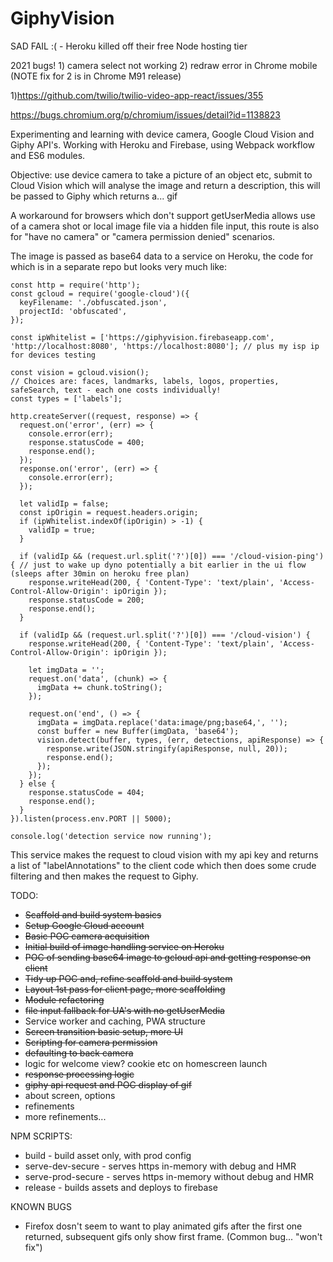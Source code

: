 # GiphyVision

SAD FAIL :( - Heroku killed off their free Node hosting tier

2021 bugs! 1) camera select not working 2) redraw error in Chrome mobile (NOTE fix for 2 is in Chrome M91 release)

1)https://github.com/twilio/twilio-video-app-react/issues/355

https://bugs.chromium.org/p/chromium/issues/detail?id=1138823


Experimenting and learning with device camera, Google Cloud Vision and Giphy API's. Working with Heroku and Firebase, using Webpack workflow and ES6 modules.

Objective: use device camera to take a picture of an object etc, submit to Cloud Vision which will analyse the image and return a description, this will be passed to Giphy which returns a... gif

A workaround for  browsers which don't support getUserMedia allows use of a camera shot or local image file via a hidden file input, this route is also for "have no camera" or "camera permission denied" scenarios.

The image is passed as base64 data to a service on Heroku, the code for which is in a separate repo but looks very much like:
    
    const http = require('http');
    const gcloud = require('google-cloud')({
      keyFilename: './obfuscated.json',
      projectId: 'obfuscated',
    });
    
    const ipWhitelist = ['https://giphyvision.firebaseapp.com', 'http://localhost:8080', 'https://localhost:8080']; // plus my isp ip for devices testing
    
    const vision = gcloud.vision(); 
    // Choices are: faces, landmarks, labels, logos, properties, safeSearch, text - each one costs individually!
    const types = ['labels'];
    
    http.createServer((request, response) => {
      request.on('error', (err) => {
        console.error(err);
        response.statusCode = 400;
        response.end();
      });
      response.on('error', (err) => {
        console.error(err);
      });
    
      let validIp = false;
      const ipOrigin = request.headers.origin;
      if (ipWhitelist.indexOf(ipOrigin) > -1) {
        validIp = true;
      }
    
      if (validIp && (request.url.split('?')[0]) === '/cloud-vision-ping') { // just to wake up dyno potentially a bit earlier in the ui flow (sleeps after 30min on heroku free plan)
        response.writeHead(200, { 'Content-Type': 'text/plain', 'Access-Control-Allow-Origin': ipOrigin });
        response.statusCode = 200;
        response.end();
      }
    
      if (validIp && (request.url.split('?')[0]) === '/cloud-vision') {
        response.writeHead(200, { 'Content-Type': 'text/plain', 'Access-Control-Allow-Origin': ipOrigin });
    
        let imgData = '';
        request.on('data', (chunk) => {
          imgData += chunk.toString();
        });
    
        request.on('end', () => {
          imgData = imgData.replace('data:image/png;base64,', '');
          const buffer = new Buffer(imgData, 'base64');
          vision.detect(buffer, types, (err, detections, apiResponse) => {
            response.write(JSON.stringify(apiResponse, null, 20));
            response.end();
          });
        });
      } else {
        response.statusCode = 404;
        response.end();
      }
    }).listen(process.env.PORT || 5000);
    
    console.log('detection service now running');


This service makes the request to cloud vision with my api key and returns a list of "labelAnnotations" to the client code which then does some crude filtering and then makes the request to Giphy.

TODO:

* ~~Scaffold and build system basics~~
* ~~Setup Google Cloud account~~
* ~~Basic POC camera acquisition~~
* ~~Initial build of image handling service on Heroku~~
* ~~POC of sending base64 image to gcloud api and getting response on client~~
* ~~Tidy up POC and, refine scaffold and build system~~
* ~~Layout 1st pass for client page, more scaffolding~~
* ~~Module refactoring~~
* ~~file input fallback for UA's with no getUserMedia~~
* Service worker and caching, PWA structure
* ~~Screen transition basic setup, more UI~~
* ~~Scripting for camera permission~~
* ~~defaulting to back camera~~
* logic for welcome view? cookie etc on homescreen launch
* ~~response processing logic~~
* ~~giphy api request and POC display of gif~~
* about screen, options
* refinements
* more refinements...

NPM SCRIPTS:
* build - build asset only, with prod config
* serve-dev-secure - serves https in-memory with debug and HMR
* serve-prod-secure - serves https in-memory without debug and HMR
* release - builds assets and deploys to firebase

KNOWN BUGS
* Firefox dosn't seem to want to play animated gifs after the first one returned, subsequent gifs only show first frame. (Common bug... "won't fix")
